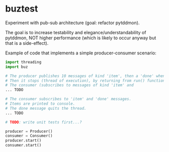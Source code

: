 # buztest
Experiment with pub-sub architecture (goal: refactor pytddmon).

The goal is to increase testability and elegance/understandability of pytddmon, NOT higher performance (which is likely to occur anyway but that is a side-effect).

Example of code that implements a simple producer-consumer scenario:

```python
import threading
import buz

# The producer publishes 10 messages of kind 'item', then a 'done' when done.
# Then it stops (thread of execution), by returning from run() function.
# The consumer (subscribes to messages of kind 'item' and 
... TODO

# The consumer subscribes to 'item' and 'done' messages.
# Items are printed to console.
# The done message quits the thread.
... TODO

# TODO: write unit tests first...?

producer = Producer()
consumer = Consumer()
producer.start()
consumer.start()

```
